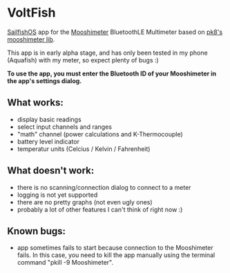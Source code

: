 # VoltFish
[SailfishOS](https://sailfishos.org/) app for the [Mooshimeter](https://moosh.im/mooshimeter/) BluetoothLE Multimeter based on [pk8's mooshimeter lib](https://github.com/pk8/mooshimeter-lib).

This app is in early alpha stage, and has only been tested in my phone (Aquafish) with my meter, so expect plenty of bugs :)

**To use the app, you must enter the Bluetooth ID of your Mooshimeter in the app's settings dialog.**


## What works:
* display basic readings
* select input channels and ranges
* "math" channel (power calculations and K-Thermocouple)
* battery level indicator
* temperatur units (Celcius / Kelvin / Fahrenheit)

## What doesn't work:
* there is no scanning/connection dialog to connect to a meter
* logging is not yet supported
* there are no pretty graphs (not even ugly ones)
* probably a lot of other features I can't think of right now :)

## Known bugs:
* app sometimes fails to start because connection to the Mooshimeter fails. In this case, you need to kill the app manually using the terminal command "pkill -9 Mooshimeter".
